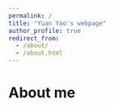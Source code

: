 ```yaml
---
permalink: /
title: "Yuan Yao's webpage"
author_profile: true
redirect_from: 
  - /about/
  - /about.html
---
```


About me
======

